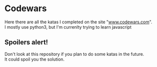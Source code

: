 # Codewars

Here there are all the katas I completed on the site "www.codewars.com".  
I mostly use python3, but I'm currenlty trying to learn javascript

## Spoilers alert!
Don't look at this repository if you plan to do some katas in the future.  
It could spoil you the solution.
